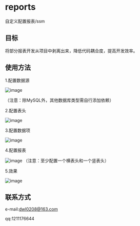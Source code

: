 # reports
自定义配置报表/ssm

## 目标

将部分报表开发从项目中剥离出来，降低代码耦合度，提高开发效率。

## 使用方法

1.配置数据源

![image](https://github.com/daiwenlong/reports/blob/master/doc/images/database.png)

（注意：除MySQL外，其他数据库类型需自行添加依赖）

2.配置表头

![image](https://github.com/daiwenlong/reports/blob/master/doc/images/head.png)

3.配置数据项

![image](https://github.com/daiwenlong/reports/blob/master/doc/images/data.png)

4.配置报表

![image](https://github.com/daiwenlong/reports/blob/master/doc/images/report.png)
（注意：至少配置一个横表头和一个竖表头）

5.效果

![image](https://github.com/daiwenlong/reports/blob/master/doc/images/table.png)

## 联系方式

e-mail:dwl0208@163.com

qq:1211176644



